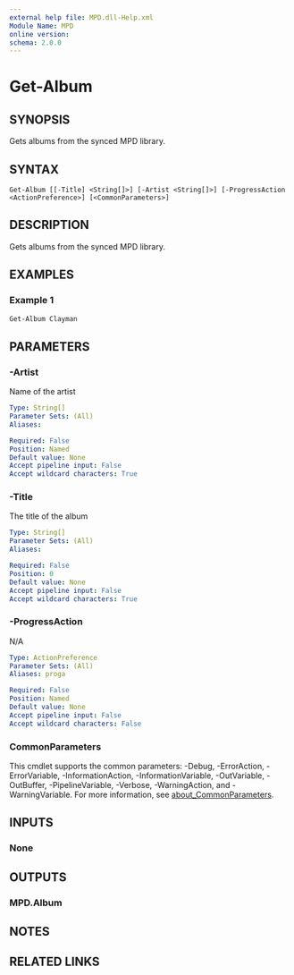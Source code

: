 ```yaml
---
external help file: MPD.dll-Help.xml
Module Name: MPD
online version:
schema: 2.0.0
---
```


# Get-Album

## SYNOPSIS
Gets albums from the synced MPD library.

## SYNTAX

```
Get-Album [[-Title] <String[]>] [-Artist <String[]>] [-ProgressAction <ActionPreference>] [<CommonParameters>]
```

## DESCRIPTION
Gets albums from the synced MPD library.

## EXAMPLES

### Example 1
```powershell
Get-Album Clayman
```

## PARAMETERS

### -Artist
Name of the artist

```yaml
Type: String[]
Parameter Sets: (All)
Aliases:

Required: False
Position: Named
Default value: None
Accept pipeline input: False
Accept wildcard characters: True
```

### -Title
The title of the album

```yaml
Type: String[]
Parameter Sets: (All)
Aliases:

Required: False
Position: 0
Default value: None
Accept pipeline input: False
Accept wildcard characters: True
```

### -ProgressAction
N/A

```yaml
Type: ActionPreference
Parameter Sets: (All)
Aliases: proga

Required: False
Position: Named
Default value: None
Accept pipeline input: False
Accept wildcard characters: False
```

### CommonParameters
This cmdlet supports the common parameters: -Debug, -ErrorAction, -ErrorVariable, -InformationAction, -InformationVariable, -OutVariable, -OutBuffer, -PipelineVariable, -Verbose, -WarningAction, and -WarningVariable. For more information, see [about_CommonParameters](http://go.microsoft.com/fwlink/?LinkID=113216).

## INPUTS

### None

## OUTPUTS

### MPD.Album

## NOTES

## RELATED LINKS
